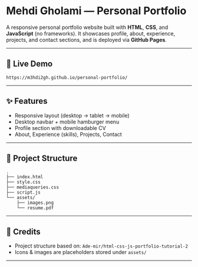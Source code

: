 # Mehdi Gholami — Personal Portfolio

A responsive personal portfolio website built with **HTML**, **CSS**, and **JavaScript** (no frameworks). It showcases profile, about, experience, projects, and contact sections, and is deployed via **GitHub Pages**.

---

## 🔗 Live Demo

```
https://m3hdi2gh.github.io/personal-portfolio/
```

---

## ✨ Features

* Responsive layout (desktop → tablet → mobile)
* Desktop navbar + mobile hamburger menu
* Profile section with downloadable CV
* About, Experience (skills), Projects, Contact

---

## 📁 Project Structure

```
.
├── index.html
├── style.css
├── mediaqueries.css
├── script.js
└── assets/
    ├── images.png
    └── resume.pdf
```

---

## 🙏 Credits

* Project structure based on: `Ade-mir/html-css-js-portfolio-tutorial-2`
* Icons & images are placeholders stored under `assets/`

---

